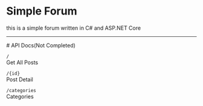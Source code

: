 # Simple Forum
this is a simple forum written in C# and ASP.NET Core
<hr>
# API Docs(Not Completed)
<br>

```/```           
  Get All Posts

```/{id}```        
  Post Detail
  
```/categories```   
  Categories  
